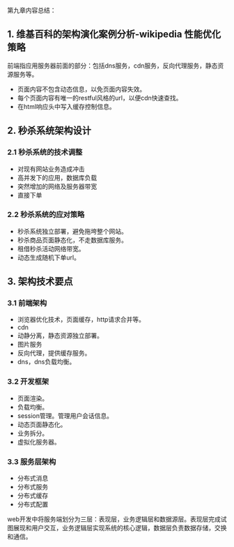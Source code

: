 第九章内容总结：

## 1. 维基百科的架构演化案例分析-wikipedia 性能优化策略

前端指应用服务器前面的部分：包括dns服务，cdn服务，反向代理服务，静态资源服务等。

- 页面内容不包含动态信息，以免页面内容失效。
- 每个页面内容有唯一的restful风格的url，以便cdn快速查找。
- 在html响应头中写入缓存控制信息。


## 2. 秒杀系统架构设计

### 2.1 秒杀系统的技术调整

- 对现有网站业务造成冲击
- 高并发下的应用，数据库负载
- 突然增加的网络及服务器带宽
- 直接下单

### 2.2 秒杀系统的应对策略

- 秒杀系统独立部署，避免拖垮整个网站。
- 秒杀商品页面静态化，不走数据库服务。
- 租借秒杀活动网络带宽。
- 动态生成随机下单url。

## 3. 架构技术要点

### 3.1 前端架构

- 浏览器优化技术，页面缓存，http请求合并等。
- cdn
- 动静分离，静态资源独立部署。
- 图片服务
- 反向代理，提供缓存服务。
- dns，dns负载均衡。

### 3.2 开发框架

- 页面渲染。
- 负载均衡。
- session管理。管理用户会话信息。
- 动态页面静态化。
- 业务拆分。
- 虚拟化服务器。

### 3.3 服务层架构

- 分布式消息
- 分布式服务
- 分布式缓存
- 分布式配置

web开发中将服务端划分为三层：表现层，业务逻辑层和数据源层。表现层完成试图展现和用户交互，业务逻辑层实现系统的核心逻辑，数据层负责数据存储，交换和通信。

